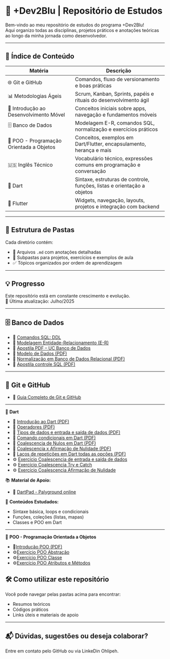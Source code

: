 # 📘 +Dev2Blu | Repositório de Estudos

Bem-vindo ao meu repositório de estudos do programa +Dev2Blu!  
Aqui organizo todas as disciplinas, projetos práticos e anotações teóricas ao longo da minha jornada como desenvolvedor.

---

## 🚀 Índice de Conteúdo

| Matéria                         | Descrição                                                     |
|--------------------------------|---------------------------------------------------------------|
| 🌐 Git e GitHub                | Comandos, fluxo de versionamento e boas práticas              |
| 📊 Metodologias Ágeis          | Scrum, Kanban, Sprints, papéis e rituais do desenvolvimento ágil |
| 📱 Introdução ao Desenvolvimento Móvel | Conceitos iniciais sobre apps, navegação e fundamentos móveis |
| 🗄️ Banco de Dados              | Modelagem E-R, comandos SQL, normalização e exercícios práticos |
| 🧱 POO - Programação Orientada a Objetos | Conceitos, exemplos em Dart/Flutter, encapsulamento, herança e mais |
| 🇺🇸 Inglês Técnico              | Vocabulário técnico, expressões comuns em programação e conversação |
| 🎯 Dart                       | Sintaxe, estruturas de controle, funções, listas e orientação a objetos |
| 💙 Flutter                    | Widgets, navegação, layouts, projetos e integração com backend |

---

## 📂 Estrutura de Pastas

Cada diretório contém:

- 📄 Arquivos `.md` com anotações detalhadas
- 📁 Subpastas para projetos, exercícios e exemplos de aula
- ✅ Tópicos organizados por ordem de aprendizagem

---

## 💡 Progresso

Este repositório está em constante crescimento e evolução.  
📅 Última atualização: Julho/2025

---

## 🗄️ Banco de Dados

- 📄 [Comandos SQL: DDL](Banco-de-Dados/comandos-sql.md)  
- 🧠 [Modelagem Entidade-Relacionamento (E-R)](Banco-de-Dados/modelo-er.md)  
- 📘 [Apostila PDF – UC Banco de Dados](Banco-de-Dados/Comandos%20-%20UC%20Banco%20de%20Dados.pdf)  
- 📘 [Modelo de Dados (PDF)](Banco-de-Dados/modelo%20de%20dados.pdf)  
- 📘 [Normalização em Banco de Dados Relacional (PDF)](Banco-de-Dados/Normalizacao-em-Banco-de-Dados-Relacional.pdf)
- 📘 [Apostila controle SQL (PDF)](Banco-de-Dados\apostila_controle_sql_mysql.pdf)

---

## 🔧 Git e GitHub

- 📘 [Guia Completo de Git e GitHub](Git-GitHub/guia-completo.md)

---

🚀 **Dart** 

- 📘 [Introdução ao Dart (PDF)](Dart\IntroduçãoaoDART.pdf)
- 📘 [Operadores (PDF)](Dart\Operadores.pdf)
- 📘 [Tipos de dados e entrada e saída de dados (PDF)](Dart\TiposdeDadoseEntradaeSaídadeDados.pdf)
- 📘 [Comando condicionais em Dart (PDF)](Dart\1.Comandos-Condicionais-em-Dart.pdf)
- 📘 [Coalescencia de Nulos em Dart (PDF)](Dart\2.Coalescencia-de-Nulos-em-Dart.pdf)
- 📘 [Coalescencia x Afirmação de Nulidade (PDF)](Dart\3.CoalescenciaXAfirmaçãoDeNulidade.pdf)
- 📘 [Laços de repetições em Dart todas as opções (PDF)](Dart\4.Lacos-de-Repeticao-em-Dart-Todas-as-Opcoes.pdf)
- ⚙️ [Exercício Coalescencia de entrada e saída de dados](Dart\Exercício\coalescencia_entrada_dados.dart)
- ⚙️ [Exercício Coalescencia Try e Catch](Dart\Exercício\coalescencia_try_catch.dart)
- ⚙️ [Exercício Coalescencia Afirmação de Nulidade](Dart\CoalescenciaXAfirmaçãoDeNulidade.pptx)

📚 **Material de Apoio:**

- 🔧 [DartPad - Palyground online](https://dartpad.dev/)

📝 **Conteúdos Estudados:**
- Sintaxe básica, loops e condicionais
- Funções, coleções (listas, mapas)
- Classes e POO em Dart

---

 🧱 **POO - Programação Orientada a Objetos**

- 📘[Introdução POO (PDF)](POO/1-DominandoPOOemDart.pdf)
- ⚙️[Exercício POO Abstração](POO/Exercícios/1.Abstracao)
- ⚙️[Exercício POO Classe](POO/Exercícios/2.Classe)
- ⚙️[Exercício POO Atributos e Métodos](POO/Exercícios/3.Atributos_Metodos)

## 🛠️ Como utilizar este repositório

Você pode navegar pelas pastas acima para encontrar:

- Resumos teóricos  
- Códigos práticos  
- Links úteis e materiais de apoio  

---

## 📬 Dúvidas, sugestões ou deseja colaborar?

Entre em contato pelo GitHub ou via LinkeDin Ohlipeh.